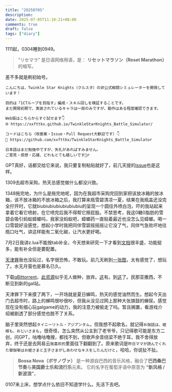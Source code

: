 ```yaml
---
title: "20250705"
description: 
date: 2025-07-05T11:10:21+08:00
comments: true
draft: false
tags: ["diary"]
---
```

1111起，0304睡到0949。

> “リセマラ” 是日语网络用语，是： **リセットマラソン（Reset Marathon）** 的缩写。

差不多就是刷初始号。

```
こんにちは、Twinkle Star Knights（クルスタ）の非公式戦闘シミュレーターを開発しています！

目的は「1CTループを目指す」編成・スキル回しを検証することです。
まだ開発初期で、実装されているキャラは一部のみですが、動作はある程度確認できます。

Web版はこちらからすぐ試せます👇  
🌐 https://xxfttkx.github.io/TwinkleStarKnights_Battle_Simulator/

コードはこちら（改善案・Issue・Pull Request大歓迎です）👇  
🔗 https://github.com/xxfttkx/TwinkleStarKnights_Battle_Simulator

日本語はまだ勉強中ですが、失礼があればすみません。  
ご意見・感想・応援、どれもとても嬉しいです🙇‍♂️
```

GPT真好，话都交给它来说，我只要复制粘贴就好了，前几天提的[issue](https://github.com/chenmozhijin/LDDC/issues/60)也是这样。

1309去超市采购，热天总感觉做什么都没兴致。

1348拖完地，为什么是拖完地呢，因为在我超市采购完回到家把该放冰箱的放冰箱，该不放冰箱的不放冰箱之后，我打算来瓶雪碧清凉一夏，结果在我瓶盖还没完全拧开时，它就biubiubiubiubiubiubiu的呈现一个圆往外喷白泡，吓的我站起来拿着它看它喷射，在它喷完后我不得帮它擦屁股。不禁思考，我这0糖0脂肪的雪碧会吸引蚂蚁蟑螂吗，我家没蚂蚁吧，蟑螂药一直贴着最近也没怎么见蟑螂。喝一口雪碧好没感觉，想起小学时我把同伴雪碧摇摇摇让它没了气，同伴气急败坏地往瓶口吐气，讲这样能有二氧化碳，让汽水更好喝。

7月2日我讲z.lua不能按tab补全，今天想来研究一下才看到[文档](https://github.com/skywind3000/z.lua/blob/master/README.cn.md)很丰盛，功能挺多，能有补全但是要配置。

[天津罪](http://www.getchu.com/soft.phtml?id=888662)我也没玩过，名字很恐怖，不敢玩。前几天刷到[一张图](https://img.reimu.net/uploads/2025/03/67d2faf01c5e7.png)，太有感觉了，想玩了。水无月萤也是慕名已久。

下载[qBittorrent](https://github.com/qbittorrent/qBittorrent/tree/release-5.1.2)，[此资源](https://sukebei.nyaa.si/view/3747159)似乎无人做种，放弃。[这](https://www.kungal.com/galgame/528)有。到[这](https://www.lycorisgal.top/2025/05/02/Galgame/Purple/%E5%A4%A9%E6%B4%A5%E7%BD%AA/)了。民那亚撒西，不断见到新的gal站。

天津罪下下来摸了两下，一开场就是夏日蝉鸣，热天的感觉油然而生。想起今天出门去超市时，路上的蝉鸣很吵很吵，但我从没见过网上那种大张旗鼓的蝉尿。感觉现在没有细心玩galgame的动力，我的注意力被偷走了吗。暂且搁置，看游戏介绍被剧透了部分感觉也脱不了关系。

脑子里突然想起`タイニーリトル・アジアンタム`，但我想不起歌名，就记得`お伽話は、姫様も、おじいさまも`，很奇怪，怎么突然从公主到了老爷爷，只记得歌可能是东方二创，问GPT，咕噜咕噜搜，都找不到，但歌声余音绕梁不绝于耳，我不舍得放弃，终于还是去网易云`我喜欢的`里面往下翻翻到了。原来歌词是`昨日ママが読んでくれた御伽噺はお姫さまと王子さまがしあわせなキスをしたんだけと`，哈哈，你说扯不扯。

> **Bossa Nova（ボサノヴァ）** 是一种源自巴西的音乐风格，融合了**巴西桑巴节奏**与**美国爵士乐和流行乐**元素。
> 它的名字在葡萄牙语中原意为 **“新风格 / 新波浪”**。

0107来上床，想学点什么依旧不知道学什么。先活下去吧。
